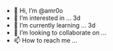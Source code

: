 - 👋 Hi, I’m @amr0o
- 👀 I’m interested in ... 3d
- 🌱 I’m currently learning ... 3d
- 💞️ I’m looking to collaborate on ...
- 📫 How to reach me ...

<!---
amr0o/amr0o is a ✨ special ✨ repository because its `README.md` (this file) appears on your GitHub profile.
You can click the Preview link to take a look at your changes.
--->
